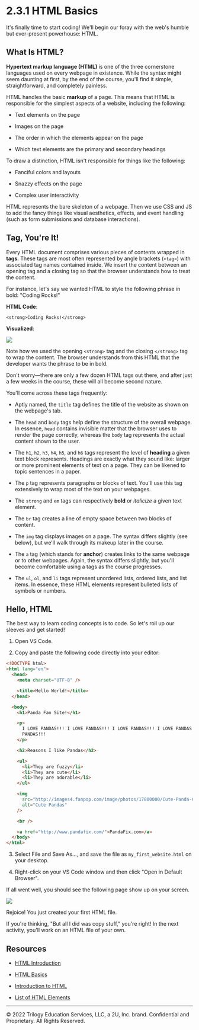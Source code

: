 # 2.3.1 HTML Basics

It's finally time to start coding! We'll begin our foray with the web's humble but ever-present powerhouse: HTML.

## What Is HTML?

**Hypertext markup language (HTML)** is one of the three cornerstone languages used on every webpage in existence. While the syntax might seem daunting at first, by the end of the course, you'll find it simple, straightforward, and completely painless.

HTML handles the basic **markup** of a page. This means that HTML is responsible for the simplest aspects of a website, including the following:

* Text elements on the page

* Images on the page

* The order in which the elements appear on the page

* Which text elements are the primary and secondary headings

To draw a distinction, HTML isn't responsible for things like the following:

* Fanciful colors and layouts

* Snazzy effects on the page

* Complex user interactivity

HTML represents the bare skeleton of a webpage. Then we use CSS and JS to add the fancy things like visual aesthetics, effects, and event handling (such as form submissions and database interactions).

## Tag, You're It!

Every HTML document comprises various pieces of contents wrapped in **tags**. These tags are most often represented by angle brackets (`<tag>`) with associated tag names contained inside. We insert the content between an opening tag and a closing tag so that the browser understands how to treat the content.

For instance, let's say we wanted HTML to style the following phrase in bold: "Coding Rocks!"

**HTML Code**:

`<strong>Coding Rocks!</strong>`

**Visualized**:

![](../../../img/39-fullstack-coding-rocks.png)

Note how we used the opening `<strong>` tag and the closing `</strong>` tag to wrap the content. The browser understands from this HTML that the developer wants the phrase to be in bold.

Don't worry—there are only a few dozen HTML tags out there, and after just a few weeks in the course, these will all become second nature.

You'll come across these tags frequently:

* Aptly named, the `title` tag defines the title of the website as shown on the webpage's tab.

* The `head` and `body` tags help define the structure of the overall webpage. In essence, `head` contains invisible matter that the browser uses to render the page correctly, whereas the `body` tag represents the actual content shown to the user.

* The `h1`, `h2`, `h3`, `h4`, `h5`, and `h6` tags represent the level of **heading** a given text block represents. Headings are exactly what they sound like: larger or more prominent elements of text on a page. They can be likened to topic sentences in a paper.

* The `p` tag represents paragraphs or blocks of text. You'll use this tag extensively to wrap most of the text on your webpages.

* The `strong` and `em` tags can respectively **bold** or *italicize* a given text element.

* The `br` tag creates a line of empty space between two blocks of content.

* The `img` tag displays images on a page. The syntax differs slightly (see below), but we'll walk through its makeup later in the course.

* The `a` tag (which stands for **anchor**) creates links to the same webpage or to other webpages. Again, the syntax differs slightly, but you'll become comfortable using a tags as the course progresses.

* The `ul`, `ol`, and `li` tags represent unordered lists, ordered lists, and list items. In essence, these HTML elements represent bulleted lists of symbols or numbers.

## Hello, HTML

The best way to learn coding concepts is to code. So let's roll up our sleeves and get started!

1. Open VS Code.

2. Copy and paste the following code directly into your editor:

```html
<!DOCTYPE html>
<html lang="en">
  <head>
    <meta charset="UTF-8" />

    <title>Hello World!</title>
  </head>

  <body>
    <h1>Panda Fan Site!</h1>

    <p>
      I LOVE PANDAS!!! I LOVE PANDAS!!! I LOVE PANDAS!!! I LOVE PANDAS!!! I LOVE
      PANDAS!!!
    </p>

    <h2>Reasons I like Pandas</h2>

    <ul>
      <li>They are fuzzy</li>
      <li>They are cute</li>
      <li>They are adorable</li>
    </ul>

    <img
      src="http://images4.fanpop.com/image/photos/17800000/Cute-Panda-Cubs-Together-pandas-17838800-450-324.jpg"
      alt="Cute Pandas"
    />

    <br />

    <a href="http://www.pandafix.com/">PandaFix.com</a>
  </body>
</html>
```

3. Select File and Save As…, and save the file as `my_first_website.html` on your desktop.

4. Right-click on your VS Code window and then click "Open in Default Browser".

If all went well, you should see the following page show up on your screen.

![](../../../img/40-fullstack-pandas-website.png)

Rejoice! You just created your first HTML file.

If you're thinking, "But all I did was copy stuff," you're right! In the next activity, you'll work on an HTML file of your own.

## Resources

* [HTML Introduction](http://www.w3schools.com/html/html_intro.asp)

* [HTML Basics](https://www.codecademy.com/learn/learn-html)

* [Introduction to HTML](https://developer.mozilla.org/en-US/docs/Learn/HTML/Introduction_to_HTML)

* [List of HTML Elements](https://developer.mozilla.org/en-US/docs/Web/HTML/Element)

---
© 2022 Trilogy Education Services, LLC, a 2U, Inc. brand. Confidential and Proprietary. All Rights Reserved.